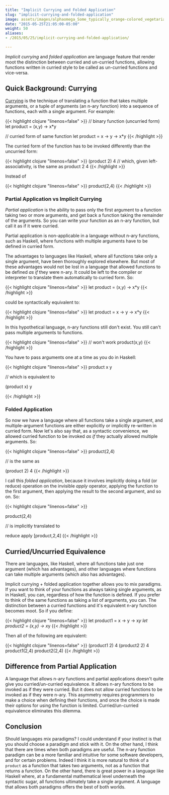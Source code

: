```yaml
---
title: "Implicit Currying and Folded Application"
slug: "implicit-currying-and-folded-application"
image: assets/images/alphaomega_Some_typically_orange-colored_vegetarian_Indian_curr_09214d8c-a9f6-4253-965e-6b7f7c996b16.png
date: "2015-05-25T21:05:00-05:00"
weight: 50
aliases:
- /2015/05/25/implicit-currying-and-folded-application/

---
```


*Implicit currying* and *folded application* are language feature that render moot the distinction between curried and un-curried functions, allowing functions written in curried style to be called as un-curried functions and vice-versa.

## Quick Background: Currying

<a href="http://en.wikipedia.org/wiki/Currying">Currying</a> is the technique of translating a function that takes multiple arguments, or a tuple of arguments (an n-ary function) into a sequence of functions, each with a single argument.  For example:

{{< highlight clojure "linenos=false" >}}
// binary function (uncurried form)
let product = (x,y) -> x*y

// curried form of same function
let product = x -> y -> x*y
{{< /highlight >}}

The curried form of the function has to be invoked differently than the uncurried form:

{{< highlight clojure "linenos=false" >}}
(product 2) 4
// which, given left-associativity, is the same as
product 2 4
{{< /highlight >}}

Instead of

{{< highlight clojure "linenos=false" >}}
product(2,4)
{{< /highlight >}}


### Partial Application vs Implicit Currying

*Partial application* is the ability to pass only the first argument to a function taking two or more arguments, and get back a function taking the remainder of the arguments.  So you can write your function as an n-ary function, but call it as if it were curried.

Partial application is non-applicable in a language without n-ary functions, such as Haskell, where functions with multiple arguments have to be defined in curried form.
    
The advantages to languages like Haskell, where all functions take only a single argument, have been thoroughly explored elsewhere. But most of these advantages would not be lost in a language that allowed functions to be defined *as if* they were n-ary.  It could be left to the compiler or interpreter to translate them automatically to curried form.  So:

{{< highlight clojure "linenos=false" >}}
let product = (x,y) -> x*y
{{< /highlight >}}

could be syntactically equivalent to:

{{< highlight clojure "linenos=false" >}}
let product = x -> y -> x*y
{{< /highlight >}}

In this hypothetical language, n-ary functions still don't exist. You still can't pass multiple arguments to functions.

{{< highlight clojure "linenos=false" >}}
// won't work
product(x,y)
{{< /highlight >}}

You have to pass arguments one at a time as you do in Haskell:

{{< highlight clojure "linenos=false" >}}
product x y 

// which is equivalent to

(product x) y 

{{< /highlight >}}


### Folded Application

So now we have a language where all functions take a single argument, and multiple-argument functions are either explicitly or implicitly re-written in curried form.  Now let's also say that, as a syntactic convenience, we allowed curried function to be invoked *as if* they actually allowed multiple arguments.  So:

{{< highlight clojure "linenos=false" >}}
product(2,4)

// is the same as

(product 2) 4
{{< /highlight >}}

I call this *folded application*, because it involves implicitly doing a fold (or reduce) operation on the invisible *apply* operator, applying the function to the first argument, then applying the result to the second argument, and so on.  So:

{{< highlight clojure "linenos=false" >}}

product(2,4)

// is implicitly translated to

reduce apply [product,2,4]
{{< /highlight >}}


## Curried/Uncurried Equivalence

There are languages, like Haskell, where all functions take just one argument (which has advantages), and other languages where functions can take multiple arguments (which also has advantages).

Implicit currying + folded application together allows you to mix paradigms.  If you want to think of your functions as always taking single arguments, as in Haskell, you can, regardless of how the function is defined.  If you prefer to think of the same functions as taking a list of arguments, you can.  The distinction between a curried functions and it's equivalent n-ary function becomes moot.  So if you define:

{{< highlight clojure "linenos=false" >}}
let product1 = x -> y -> x*y
let product2 = (x,y) -> x*y
{{< /highlight >}}

Then all of the following are equivalent:

{{< highlight clojure "linenos=false" >}}
(product1 2) 4
(product2 2) 4
product1(2,4)
product2(2,4)
{{< /highlight >}}


## Difference from Partial Application

A language that allows n-ary functions and partial applications doesn't quite give you curried/un-curried equivalence.  It allows n-ary functions to be invoked as if they were curried.  But it does not allow curried functions to be invoked as if they were n-ary.  This asymmetry requires programmers to make a choice when defining their functions, and once the choice is made their options for using the function is limited.  Curried/un-curried equivalence eliminates this dilemma.

## Conclusion

Should languages mix paradigms?  I could understand if your instinct is that you should choose a paradigm and stick with it.  On the other hand, I think that there are times when both paradigms are useful.  The n-ary function paradigm can be a more familiar and intuitive for some software developers, and for certain problems.  Indeed I think it is more natural to think of a `product` as&nbsp;a function that takes two arguments, not as a function that returns a function.  On the other hand, there is great power in a language like Haskell where, at a fundamental mathematical level underneath the syntactic sugar, all functions ultimately take a single argument.  A language that allows both paradigms offers the best of both worlds.